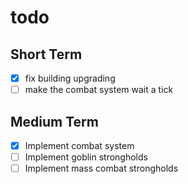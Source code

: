 # todo
## Short Term
- [x] fix building upgrading
- [ ] make the combat system wait a tick
## Medium Term
- [x] Implement combat system
- [ ] Implement goblin strongholds
- [ ] Implement mass combat strongholds
